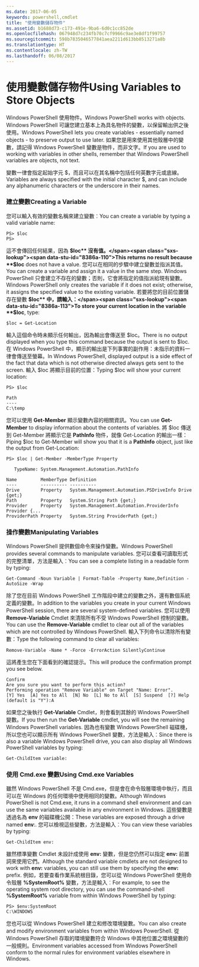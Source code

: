 ```yaml
---
ms.date: 2017-06-05
keywords: powershell,cmdlet
title: "使用變數儲存物件"
ms.assetid: b1688d73-c173-491e-9ba6-6d0c1cc852de
ms.openlocfilehash: 067948d7c234fb70c7cf9966c9ae3e8df1f99757
ms.sourcegitcommit: 598b7835046577841aea2211d613bb8513271a8b
ms.translationtype: HT
ms.contentlocale: zh-TW
ms.lasthandoff: 06/08/2017
---
```

# <a name="using-variables-to-store-objects"></a><span data-ttu-id="8386a-103">使用變數儲存物件</span><span class="sxs-lookup"><span data-stu-id="8386a-103">Using Variables to Store Objects</span></span>
<span data-ttu-id="8386a-104">Windows PowerShell 使用物件。</span><span class="sxs-lookup"><span data-stu-id="8386a-104">Windows PowerShell works with objects.</span></span> <span data-ttu-id="8386a-105">Windows PowerShell 可讓您建立基本上為具名物件的變數，以保留輸出供之後使用。</span><span class="sxs-lookup"><span data-stu-id="8386a-105">Windows PowerShell lets you create variables - essentially named objects - to preserve output to use later.</span></span> <span data-ttu-id="8386a-106">如果您是用來使用其他殼層中的變數，請記得 Windows PowerShell 變數是物件，而非文字。</span><span class="sxs-lookup"><span data-stu-id="8386a-106">If you are used to working with variables in other shells, remember that Windows PowerShell variables are objects, not text.</span></span>

<span data-ttu-id="8386a-107">變數一律會指定起始字元 $，而且可以在其名稱中包括任何英數字元或底線。</span><span class="sxs-lookup"><span data-stu-id="8386a-107">Variables are always specified with the initial character $, and can include any alphanumeric characters or the underscore in their names.</span></span>

### <a name="creating-a-variable"></a><span data-ttu-id="8386a-108">建立變數</span><span class="sxs-lookup"><span data-stu-id="8386a-108">Creating a Variable</span></span>
<span data-ttu-id="8386a-109">您可以輸入有效的變數名稱來建立變數︰</span><span class="sxs-lookup"><span data-stu-id="8386a-109">You can create a variable by typing a valid variable name:</span></span>

```
PS> $loc
PS>
```

<span data-ttu-id="8386a-110">這不會傳回任何結果，因為 **$loc** 沒有值。</span><span class="sxs-lookup"><span data-stu-id="8386a-110">This returns no result because **$loc** does not have a value.</span></span> <span data-ttu-id="8386a-111">您可以在相同的步驟中建立變數並指派其值。</span><span class="sxs-lookup"><span data-stu-id="8386a-111">You can create a variable and assign it a value in the same step.</span></span> <span data-ttu-id="8386a-112">Windows PowerShell 只會建立不存在的變數；否則，它會將指定的值指派給現有變數。</span><span class="sxs-lookup"><span data-stu-id="8386a-112">Windows PowerShell only creates the variable if it does not exist; otherwise, it assigns the specified value to the existing variable.</span></span> <span data-ttu-id="8386a-113">若要將您的目前位置儲存在變數 **$loc** 中，請輸入：</span><span class="sxs-lookup"><span data-stu-id="8386a-113">To store your current location in the variable **$loc**, type:</span></span>

```
$loc = Get-Location
```

<span data-ttu-id="8386a-114">輸入這個命令時未顯示任何輸出，因為輸出會傳送至 $loc。</span><span class="sxs-lookup"><span data-stu-id="8386a-114">There is no output displayed when you type this command because the output is sent to $loc.</span></span> <span data-ttu-id="8386a-115">在 Windows PowerShell 中，顯示的輸出是下列事實的副作用：未指示的資料一律會傳送至螢幕。</span><span class="sxs-lookup"><span data-stu-id="8386a-115">In Windows PowerShell, displayed output is a side effect of the fact that data which is not otherwise directed always gets sent to the screen.</span></span> <span data-ttu-id="8386a-116">輸入 $loc 將顯示目前的位置：</span><span class="sxs-lookup"><span data-stu-id="8386a-116">Typing $loc will show your current location:</span></span>

```
PS> $loc

Path
----
C:\temp
```

<span data-ttu-id="8386a-117">您可以使用 **Get-Member** 顯示變數內容的相關資訊。</span><span class="sxs-lookup"><span data-stu-id="8386a-117">You can use **Get-Member** to display information about the contents of variables.</span></span> <span data-ttu-id="8386a-118">將 $loc 傳送到 Get-Member 將顯示它是 **PathInfo** 物件，就像 Get-Location 的輸出一樣：</span><span class="sxs-lookup"><span data-stu-id="8386a-118">Piping $loc to Get-Member will show you that it is a **PathInfo** object, just like the output from Get-Location:</span></span>

```
PS> $loc | Get-Member -MemberType Property

   TypeName: System.Management.Automation.PathInfo

Name         MemberType Definition
----         ---------- ----------
Drive        Property   System.Management.Automation.PSDriveInfo Drive {get;}
Path         Property   System.String Path {get;}
Provider     Property   System.Management.Automation.ProviderInfo Provider {...
ProviderPath Property   System.String ProviderPath {get;}
```

### <a name="manipulating-variables"></a><span data-ttu-id="8386a-119">操作變數</span><span class="sxs-lookup"><span data-stu-id="8386a-119">Manipulating Variables</span></span>
<span data-ttu-id="8386a-120">Windows PowerShell 提供數個命令來操作變數。</span><span class="sxs-lookup"><span data-stu-id="8386a-120">Windows PowerShell provides several commands to manipulate variables.</span></span> <span data-ttu-id="8386a-121">您可以查看可讀取形式的完整清單，方法是輸入︰</span><span class="sxs-lookup"><span data-stu-id="8386a-121">You can see a complete listing in a readable form by typing:</span></span>

```
Get-Command -Noun Variable | Format-Table -Property Name,Definition -AutoSize -Wrap
```

<span data-ttu-id="8386a-122">除了您在目前 Windows PowerShell 工作階段中建立的變數之外，還有數個系統定義的變數。</span><span class="sxs-lookup"><span data-stu-id="8386a-122">In addition to the variables you create in your current Windows PowerShell session, there are several system-defined variables.</span></span> <span data-ttu-id="8386a-123">您可以使用 **Remove-Variable** Cmdlet 來清除所有不受 Windows PowerShell 控制的變數。</span><span class="sxs-lookup"><span data-stu-id="8386a-123">You can use the **Remove-Variable** cmdlet to clear out all of the variables which are not controlled by Windows PowerShell.</span></span> <span data-ttu-id="8386a-124">輸入下列命令以清除所有變數：</span><span class="sxs-lookup"><span data-stu-id="8386a-124">Type the following command to clear all variables:</span></span>

```
Remove-Variable -Name * -Force -ErrorAction SilentlyContinue
```

<span data-ttu-id="8386a-125">這將產生您在下面看到的確認提示。</span><span class="sxs-lookup"><span data-stu-id="8386a-125">This will produce the confirmation prompt you see below.</span></span>

```
Confirm
Are you sure you want to perform this action?
Performing operation "Remove Variable" on Target "Name: Error".
[Y] Yes  [A] Yes to All  [N] No  [L] No to All  [S] Suspend  [?] Help
(default is "Y"):A
```

<span data-ttu-id="8386a-126">如果您之後執行 **Get-Variable** Cmdlet，則會看到其餘的 Windows PowerShell 變數。</span><span class="sxs-lookup"><span data-stu-id="8386a-126">If you then run the **Get-Variable** cmdlet, you will see the remaining Windows PowerShell variables.</span></span> <span data-ttu-id="8386a-127">因為也有變數 Windows PowerShell 磁碟機，所以您也可以顯示所有 Windows PowerShell 變數，方法是輸入︰</span><span class="sxs-lookup"><span data-stu-id="8386a-127">Since there is also a variable Windows PowerShell drive, you can also display all Windows PowerShell variables by typing:</span></span>

```
Get-ChildItem variable:
```

### <a name="using-cmdexe-variables"></a><span data-ttu-id="8386a-128">使用 Cmd.exe 變數</span><span class="sxs-lookup"><span data-stu-id="8386a-128">Using Cmd.exe Variables</span></span>
<span data-ttu-id="8386a-129">雖然 Windows PowerShell 不是 Cmd.exe，但是會在命令殼層環境中執行，而且可以在 Windows 的任何環境中使用相同的變數。</span><span class="sxs-lookup"><span data-stu-id="8386a-129">Although Windows PowerShell is not Cmd.exe, it runs in a command shell environment and can use the same variables available in any environment in Windows.</span></span> <span data-ttu-id="8386a-130">這些變數是透過名為 **env** 的磁碟機公開：</span><span class="sxs-lookup"><span data-stu-id="8386a-130">These variables are exposed through a drive named **env**:.</span></span> <span data-ttu-id="8386a-131">您可以檢視這些變數，方法是輸入︰</span><span class="sxs-lookup"><span data-stu-id="8386a-131">You can view these variables by typing:</span></span>

```
Get-ChildItem env:
```

<span data-ttu-id="8386a-132">雖然標準變數 Cmdlet 未設計成使用 **env:** 變數，但是您仍然可以指定 **env:** 前置詞來使用它們。</span><span class="sxs-lookup"><span data-stu-id="8386a-132">Although the standard variable cmdlets are not designed to work with **env:** variables, you can still use them by specifying the **env:** prefix.</span></span> <span data-ttu-id="8386a-133">例如，若要查看作業系統根目錄，您可以從 Windows PowerShell 使用命令殼層 **%SystemRoot%** 變數，方法是輸入︰</span><span class="sxs-lookup"><span data-stu-id="8386a-133">For example, to see the operating system root directory, you can use the command-shell **%SystemRoot%** variable from within Windows PowerShell by typing:</span></span>

```
PS> $env:SystemRoot
C:\WINDOWS
```

<span data-ttu-id="8386a-134">您也可以從 Windows PowerShell 建立和修改環境變數。</span><span class="sxs-lookup"><span data-stu-id="8386a-134">You can also create and modify environment variables from within Windows PowerShell.</span></span> <span data-ttu-id="8386a-135">從 Windows PowerShell 存取的環境變數符合 Windows 中其他位置之環境變數的一般規則。</span><span class="sxs-lookup"><span data-stu-id="8386a-135">Environment variables accessed from Windows PowerShell conform to the normal rules for environment variables elsewhere in Windows.</span></span>

